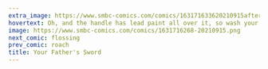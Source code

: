 ```yaml
---
extra_image: https://www.smbc-comics.com/comics/163171633620210915after.png
hovertext: Oh, and the handle has lead paint all over it, so wash your hands really well between uses.
image: https://www.smbc-comics.com/comics/1631716268-20210915.png
next_comic: flossing
prev_comic: roach
title: Your Father's Sword
---
```


